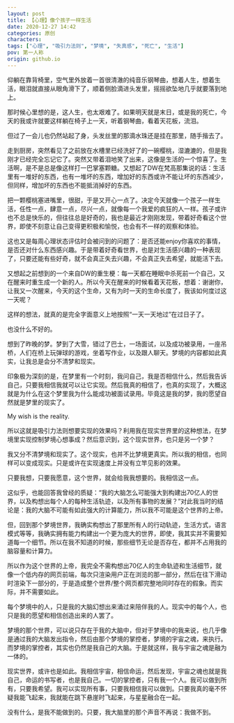 ```yaml
---
layout: post
title: 【心理】像个孩子一样生活
date: 2020-12-27 14:42
categories: 原创
characters: 
tags: ["心理", "吸引力法则", "梦境", "失真感", "死亡", "生活"]
pov: 第一人称
origin: github.io
---
```


仰躺在靠背椅里，空气里外放着一首很清澈的纯音乐钢琴曲，想着人生，想着生活，眼泪就直接从眼角滑下了，顺着侧脸滴进头发里，摇摇欲坠地几乎就要落到地上。

那时候心里想的是，这人生，也太艰难了。如果明天就是末日，或是我的死亡，今天的我或许就要这样躺在椅子上一天，听着钢琴曲，看着天花板，流泪。

但过了一会儿也仍然站起了身，头发丝里的那滴水珠还是挂在那里，随手揩去了。

走到厨房，突然看见了之前放在水槽里已经洗好了的一碗樱桃，湿漉漉的，但是我刚才已经完全忘记它了。突然又带着泪地笑了出来，这像是生活的一个惊喜了。生活啊，是不是总是像这样打一巴掌塞颗糖。又想起了DW在梵高那集说的话：生活里有一堆好的东西，也有一堆坏的东西，增加好的东西或许不能让坏的东西减少，但同样，增加坏的东西也不能抵消掉好的东西。

把一颗樱桃塞进嘴里，很甜，于是又开心一点了。决定今天就像一个孩子一样生活，任性一点，肆意一点，尽兴一点，就像每一个我爱的疯狂的人一样。孩子或许也不总是快乐的，但往往总是好奇的，我也是最近才刚刚发现，带着好奇看这个世界，即使不刻意让自己变得更积极和愉悦，也会有不一样的观察和体验。

这也又是每周心理状态评估时会被问到的问题了：是否还能enjoy你喜欢的事情，是否还对什么东西感兴趣。于是带着好奇看世界，也是对生活感兴趣的一种表现了，只要还能有些好奇，就不会真正失去兴趣，不会真正失去希望，就能活下去。

又想起之前想到的一个来自DW的重生梗：每一天都在睡眠中杀死前一个自己，又在醒来时重生成一个新的人。所以今天在醒来的时候看着天花板，想着：谢谢你，让我又一次醒来，今天的这个生命，又有为时一天的生命长度了，我该如何度过这一天呢？

这样的想法，就真的是完全字面意义上地按照“一天一天地过”在过日子了。

也没什么不好的。

想到了昨晚的梦。梦到了大雪，错过了巴士，一场面试，以及成功被录用，一座吊桥，人们在桥上玩弹球的游戏，坐着写作业，以及跟人聊天。梦境的内容都如此真实，让我总是会分不清梦和现实。

印象极为深刻的是，在梦里有一个时刻，我问自己，我是否相信什么，然后我告诉自己，只要我相信我就可以让它实现。然后我真的相信了，也真的实现了，大概这就是为什么在这个梦里我为什么能成功被面试录用。毕竟这是我的梦，我的愿望自然就是梦里的现实了。

My wish is the reality.

所以这就是吸引力法则想要实现的效果吗？利用我在现实世界里的这种想法，在梦境里实现控制梦境心想事成？然后意识到，这个现实世界，也只是另一个梦？

我又分不清梦境和现实了。这个现实，也并不比梦境更真实。所以我的相信，也同样可以变成现实。只是或许在实现速度上并没有立竿见影的效果。

只要我想，只要我愿意，这个世界，就会给我我想要的。我相信这一点。

这似乎，也能回答我曾经的质疑：“我的大脑怎么可能强大到构建出70亿人的世界，以及构想出每个人的每种生活轨迹，以及所有事物的发展？”对此我当时的结论是：我的大脑不可能有如此强大的计算能力，所以我不可能是这个世界的上帝。

但，回到那个梦境世界，我确实构想出了那里所有人的行动轨迹，生活方式，语言模式等等，我确实拥有能力构建出一个更为庞大的世界，即使，我其实并不需要知道每一个细节。所以在我不知道的时候，那些细节无论是否存在，都并不占用我的脑容量和计算力。

所以作为这个世界的上帝，我完全不需构想出70亿人的生命轨迹和生活细节，就像一个低内存的网页前端，每次只渲染用户正在浏览的那一部分，然后在往下滑动时渲染下一部分的，于是造成整个世界/整个网页都完整地同时存在的假象。而实际，并不需要如此。

每个梦境中的人，只是我的大脑幻想出来涌过来陪伴我的人。现实中的每个人，也只是我的愿望和相信创造出来的人罢了。

梦境的那个世界，可以说只存在于我的大脑中，但对于梦境中的我来说，也几乎像是通过我的大脑发出指令，然后由那个梦境的掌控者，梦境的宇宙之魂，来执行。而梦境的掌控者，其实也仍然是我自己的大脑。于是就这样，我与宇宙之魂是融为一体的。

现实世界，或许也是如此。我相信宇宙，相信命运，然后发现，宇宙之魂也就是我自己，命运的书写者，也是我自己。一切的掌控者，只有我一个人。我可以做到所有，只要我希望。我可以实现所有事，只要我相信我可以做到。只要我真的毫不怀疑我能飞起来，我就能在跳下悬崖时飞起来，与星星融合在一起。

没有什么，是我不能做到的。只要，我大脑里的那个声音不再说：我做不到。
